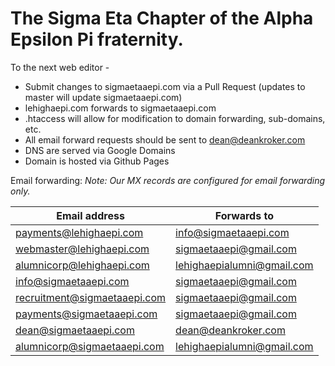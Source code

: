 # The Sigma Eta Chapter of the Alpha Epsilon Pi fraternity.

To the next web editor - 
  * Submit changes to sigmaetaaepi.com via a Pull Request (updates to master will update sigmaetaaepi.com)
  * lehighaepi.com forwards to sigmaetaaepi.com
  * .htaccess will allow for modification to domain forwarding, sub-domains, etc.
  * All email forward requests should be sent to dean@deankroker.com
  * DNS are served via Google Domains
  * Domain is hosted via Github Pages

Email forwarding:
_Note: Our MX records are configured for email forwarding only._

| Email address | Forwards to |
| ----------------------- | --------------- |
| payments@lehighaepi.com | info@sigmaetaaepi.com |
| webmaster@lehighaepi.com | sigmaetaaepi@gmail.com |
| alumnicorp@lehighaepi.com | lehighaepialumni@gmail.com |
| info@sigmaetaaepi.com | sigmaetaaepi@gmail.com |
| recruitment@sigmaetaaepi.com | sigmaetaaepi@gmail.com |
| payments@sigmaetaaepi.com | sigmaetaaepi@gmail.com |
| dean@sigmaetaaepi.com | dean@deankroker.com |
| alumnicorp@sigmaetaaepi.com | lehighaepialumni@gmail.com |
